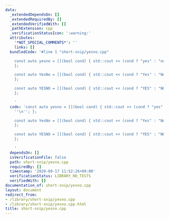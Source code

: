 ```yaml
---
data:
  _extendedDependsOn: []
  _extendedRequiredBy: []
  _extendedVerifiedWith: []
  _pathExtension: cpp
  _verificationStatusIcon: ':warning:'
  attributes:
    '*NOT_SPECIAL_COMMENTS*': ''
    links: []
  bundledCode: '#line 1 "short-snip/yesno.cpp"

    const auto yesno = [](bool cond) { std::cout << (cond ? "yes" : "no") << ''\n'';
    };

    const auto YesNo = [](bool cond) { std::cout << (cond ? "Yes" : "No") << ''\n'';
    };

    const auto YESNO = [](bool cond) { std::cout << (cond ? "YES" : "NO") << ''\n'';
    };

    '
  code: 'const auto yesno = [](bool cond) { std::cout << (cond ? "yes" : "no") <<
    ''\n''; };

    const auto YesNo = [](bool cond) { std::cout << (cond ? "Yes" : "No") << ''\n'';
    };

    const auto YESNO = [](bool cond) { std::cout << (cond ? "YES" : "NO") << ''\n'';
    };

    '
  dependsOn: []
  isVerificationFile: false
  path: short-snip/yesno.cpp
  requiredBy: []
  timestamp: '2020-09-17 11:52:26+09:00'
  verificationStatus: LIBRARY_NO_TESTS
  verifiedWith: []
documentation_of: short-snip/yesno.cpp
layout: document
redirect_from:
- /library/short-snip/yesno.cpp
- /library/short-snip/yesno.cpp.html
title: short-snip/yesno.cpp
---
```

